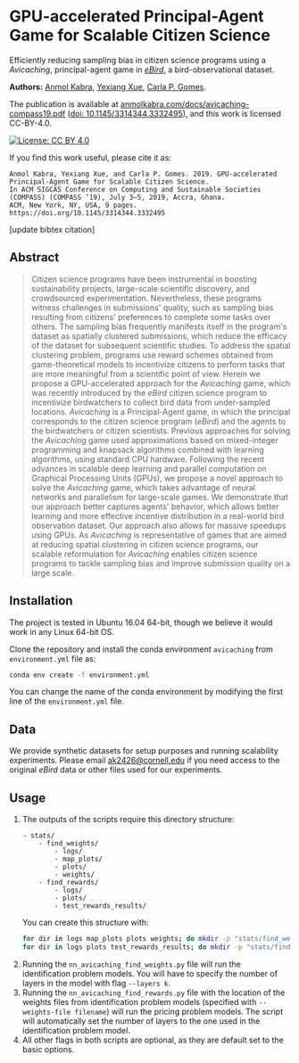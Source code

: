 # GPU-accelerated Principal-Agent Game for Scalable Citizen Science

Efficiently reducing sampling bias in citizen science programs using a _Avicaching_, principal-agent game in [_eBird_](https://ebird.org/home), a bird-observational dataset.

**Authors:** [Anmol Kabra](https://anmolkabra.com/), [Yexiang Xue](https://www.cs.purdue.edu/homes/yexiang/), [Carla P. Gomes](https://www.cs.cornell.edu/gomes/).

The publication is available at [anmolkabra.com/docs/avicaching-compass19.pdf](https://anmolkabra.com/docs/avicaching-compass19.pdf) ([doi: 10.1145/3314344.3332495](https://doi.org/10.1145/3314344.3332495)), and this work is licensed CC-BY-4.0.

[![License: CC BY 4.0](https://licensebuttons.net/l/by/4.0/80x15.png)](https://creativecommons.org/licenses/by/4.0/)

If you find this work useful, please cite it as:

```
Anmol Kabra, Yexiang Xue, and Carla P. Gomes. 2019. GPU-accelerated Principal-Agent Game for Scalable Citizen Science.
In ACM SIGCAS Conference on Computing and Sustainable Societies (COMPASS) (COMPASS ’19), July 3–5, 2019, Accra, Ghana.
ACM, New York, NY, USA, 9 pages. https://doi.org/10.1145/3314344.3332495
```

[update bibtex citation]

## Abstract

> Citizen science programs have been instrumental in boosting sustainability projects, large-scale scientific discovery, and crowdsourced experimentation.
Nevertheless, these programs witness challenges in submissions' quality, such as sampling bias resulting from citizens' preferences to complete some tasks over others.
The sampling bias frequently manifests itself in the program's dataset as spatially clustered submissions, which reduce the efficacy of the dataset for subsequent scientific studies.
To address the spatial clustering problem, programs use reward schemes obtained from game-theoretical models to incentivize citizens to perform tasks that are more meaningful from a scientific point of view.
Herein we propose a GPU-accelerated approach for the _Avicaching_ game, which was recently introduced by the _eBird_ citizen science program to incentivize birdwatchers to collect bird data from under-sampled locations.
_Avicaching_ is a Principal-Agent game, in which the principal corresponds to the citizen science program (_eBird_) and the agents to the birdwatchers or citizen scientists.
Previous approaches for solving the _Avicaching_ game used approximations based on mixed-integer programming and knapsack algorithms combined with learning algorithms, using standard CPU hardware.
Following the recent advances in scalable deep learning and parallel computation on Graphical Processing Units (GPUs), we propose a novel approach to solve the _Avicaching_ game, which takes advantage of neural networks and parallelism for large-scale games.
We demonstrate that our approach better captures agents' behavior, which allows better learning and more effective incentive distribution in a real-world bird observation dataset.
Our approach also allows for massive speedups using GPUs.
As _Avicaching_ is representative of games that are aimed at reducing spatial clustering in citizen science programs, our scalable reformulation for _Avicaching_ enables citizen science programs to tackle sampling bias and improve submission quality on a large scale.

## Installation

The project is tested in Ubuntu 16.04 64-bit, though we believe it would work in any Linux 64-bit OS.

Clone the repository and install the conda environment `avicaching` from `environment.yml` file as:

```bash
conda env create -f environment.yml
```

You can change the name of the conda environment by modifying the first line of the `environment.yml` file.

## Data

We provide synthetic datasets for setup purposes and running scalability experiments.
Please email [ak2426@cornell.edu](mailto:ak2426@cornell.edu?Subject=[Avicaching]) if you need access to the original _eBird_ data or other files used for our experiments.

## Usage

1. The outputs of the scripts require this directory structure:
    ```
    - stats/
        - find_weights/
            - logs/
            - map_plots/
            - plots/
            - weights/
        - find_rewards/
            - logs/
            - plots/
            - test_rewards_results/
    ```
    You can create this structure with:
    ```bash
    for dir in logs map_plots plots weights; do mkdir -p "stats/find_weights/$dir/"; done
    for dir in logs plots test_rewards_results; do mkdir -p "stats/find_rewards/$dir"; done
    ```
2. Running the `nn_avicaching_find_weights.py` file will run the identification problem models.
You will have to specify the number of layers in the model with flag `--layers k`.
3. Running the `nn_avicaching_find_rewards.py` file with the location of the weights files from identification problem models (specified with `--weights-file filename`) will run the pricing problem models.
The script will automatically set the number of layers to the one used in the identification problem model.
4. All other flags in both scripts are optional, as they are default set to the basic options.
